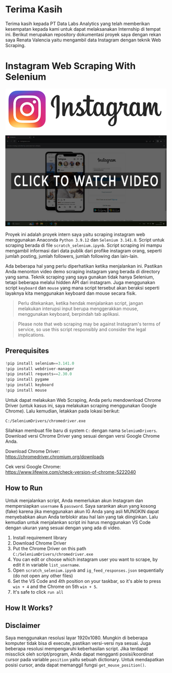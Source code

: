 # Terima Kasih
Terima kasih kepada PT Data Labs Analytics yang telah memberikan kesempatan kepada kami untuk dapat melaksanakan Internship di tempat ini. Berikut merupakan repository dokumentasi proyek saya dengan rekan saya Renata Valencia yaitu mengambil data Instagram dengan teknik Web Scraping. 

# Instagram Web Scraping With Selenium

![Instagram logo](instagram-logo.jpg)

[![Watch the video](thumbnail.png)](ig-web-scraping-demo.mp4)

Proyek ini adalah proyek intern saya yaitu scraping instagram web menggunakan Anaconda `Python 3.9.12` dan `Selenium 3.141.0`. Script untuk scraping berada di file `scratch_selenium.ipynb`. Script scraping ini mampu mengambil informasi dari data publik dari profike instagram orang, seperti jumlah posting, jumlah followers, jumlah following dan lain-lain. 


Ada beberapa hal yang perlu diperhatikan ketika menjalankan ini. Pastikan Anda menonton video demo scraping instagram yang berada di directory yang sama. Teknik scraping yang saya gunakan tidak hanya Selenium, tetapi beberapa melalui hidden API dari instagram. Juga menggunakan script `keyboard` dan `mouse` yang mana script tersebut akan beraksi seperti layaknya kita menggunakan keyboard dan mouse secara fisik. 

> Perlu ditekankan, ketika hendak menjalankan script, jangan melakukan interupsi input berupa menggerakkan mouse, menggunakan keyboard, berpindah tab aplikasi. 

> Please note that web scraping may be against Instagram's terms of service, so use this script responsibly and consider the legal implications.


## Prerequisites
```py
!pip install selenium==3.141.0
!pip install webdriver-manager
!pip install requests==2.30.0
!pip install pygame
!pip install keyboard
!pip install mouse
```
Untuk dapat melakukan Web Scraping, Anda perlu mendownload Chrome Driver (untuk kasus ini, saya melakukan scraping menggunakan Google Chrome). Lalu kemudian, letakkan pada lokasi berikut:
```
C:/SeleniumDrivers/chromedriver.exe
```

Silahkan membuat file baru di system `C:` dengan nama `SeleniumDrivers`.
Download versi Chrome Driver yang sesuai dengan versi Google Chrome Anda.<br>

Download Chrome Driver:<br>
https://chromedriver.chromium.org/downloads

Cek versi Google Chrome:<br>
https://www.lifewire.com/check-version-of-chrome-5222040


## How to Run
Untuk menjalankan script, Anda memerlukan akun Instagram dan mempersiapkan `username` & `password`. Saya sarankan akun yang kosong (fake) karena jika menggunakan akun IG Anda yang asli MUNGKIN dapat menyebabkan akun Anda terblokir atau hal lain yang tak diinginkan. Lalu kemudian untuk menjalankan script ini harus menggunakan VS Code dengan ukuran yang sesuai dengan yang ada di video.
1. Install requirement library
2. Download Chrome Driver
3. Put the Chrome Driver on this path `C:/SeleniumDrivers/chromedriver.exe`
4. You can edit or choose which instagram user you want to scrape, by edit it in variable `list_username`.
5. Open `scratch_selenium.ipynb` and `ig_feed_responses.json` sequentially (do not open any other files)
6. Set the VS Code and 4th position on your taskbar, so it's able to press `win + 4` and the Chrome on 5th `win + 5`.
7. It's safe to click `run all`


## How It Works?


## Disclaimer
Saya menggunakan resolusi layar 1920x1080. Mungkin di beberapa komputer tidak bisa di execute, pastikan versi-versi nya sesuai. Juga beberapa resolusi mempengaruhi keberhasilan script. Jika terdapat missclick oleh script/program, Anda dapat mengganti posisi/koordinat cursor pada variable `position` yaitu sebuah dictionary. Untuk mendapatkan posisi cursor, anda dapat memanggil fungsi `get_mouse_position()`.
